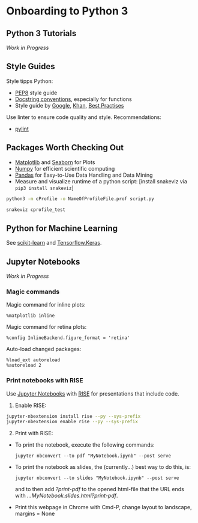 # Onboarding to Python 3

## Python 3 Tutorials

*Work in Progress*

## Style Guides

Style tipps Python:

* [PEP8](https://www.python.org/dev/peps/pep-0008/) style guide
* [Docstring conventions](https://www.python.org/dev/peps/pep-0257/), especially for functions
* Style guide by [Google](https://google.github.io/styleguide/pyguide.html), [Khan](https://github.com/Khan/style-guides/blob/master/style/python.md), [Best Practises](https://gist.github.com/sloria/7001839#the-best-of-the-best-practices-bobp-guide-for-python)

Use linter to ensure code quality and style. Recommendations:

* [pylint](https://github.com/PyCQA/pylint/)

## Packages Worth Checking Out

* [Matplotlib](https://matplotlib.org/tutorials/index.html) and
  [Seaborn](https://seaborn.pydata.org/tutorial.html) for Plots
* [Numpy](https://numpy.org/devdocs/user/quickstart.html) for efficient
  scientific computing
* [Pandas](https://www.datacamp.com/community/tutorials/pandas-tutorial-dataframe-python)
  for Easy-to-Use Data Handling and Data Mining
* Measure and visualize runtime of a python script: [install snakeviz via `pip3 install snakeviz`]

```bash
python3 -m cProfile -o NameOfProfileFile.prof script.py

snakeviz cprofile_test
```

## Python for Machine Learning

See [scikit-learn](scikitlearn.md) and [Tensorflow.Keras](keras.md).

## Jupyter Notebooks

*Work in Progress*

### Magic commands

Magic command for inline plots:

```python3
%matplotlib inline
````

Magic command for retina plots:

```python3
%config InlineBackend.figure_format = 'retina'
````

Auto-load changed packages:

```python3
%load_ext autoreload
%autoreload 2
```

### Print notebooks with RISE

Use [Jupyter Notebooks](http://jupyter.org) with [RISE](https://github.com/damianavila/RISE) for presentations that include code.

1. Enable RISE:

  ```bash
  jupyter-nbextension install rise --py --sys-prefix
  jupyter-nbextension enable rise --py --sys-prefix
  ```

2. Print with RISE:

  * To print the notebook, execute the following commands:

    `jupyter nbconvert --to pdf "MyNotebook.ipynb" --post serve`

  * To print the notebook as slides, the (currently…) best way to do this, is:

    `jupyter nbconvert --to slides "MyNotebook.ipynb" --post serve`

    and to then add *?print-pdf* to the opened html-file that the URL ends with *...MyNotebook.slides.html?print-pdf*.

  * Print this webpage in Chrome with Cmd-P, change layout to landscape, margins = None
